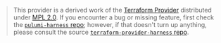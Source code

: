 > This provider is a derived work of the [Terraform Provider](https://github.com/harness/terraform-provider-harness)
> distributed under [MPL 2.0](https://www.mozilla.org/en-US/MPL/2.0/). If you encounter a bug or missing feature,
> first check the [`pulumi-harness` repo](https://github.com/lbrlabs/pulumi-harness/issues); however, if that doesn't turn up anything,
> please consult the source [`terraform-provider-harness` repo](https://github.com/harness/terraform-provider-harness/issues).